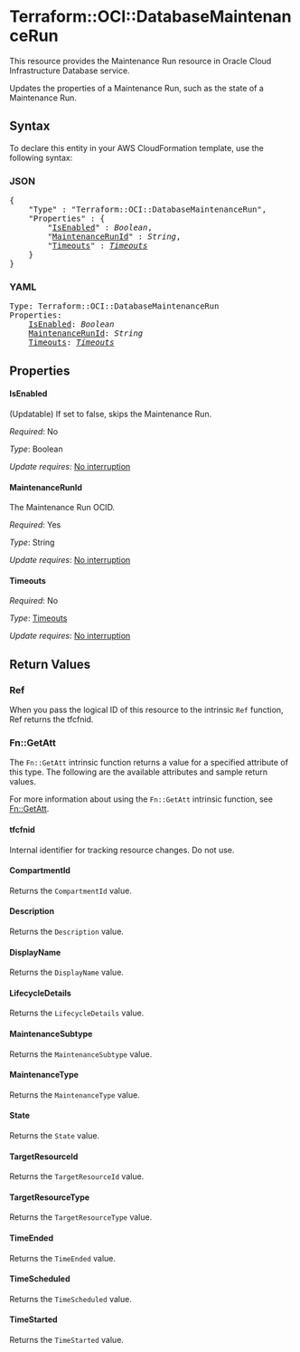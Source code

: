 # Terraform::OCI::DatabaseMaintenanceRun

This resource provides the Maintenance Run resource in Oracle Cloud Infrastructure Database service.

Updates the properties of a Maintenance Run, such as the state of a Maintenance Run.

## Syntax

To declare this entity in your AWS CloudFormation template, use the following syntax:

### JSON

<pre>
{
    "Type" : "Terraform::OCI::DatabaseMaintenanceRun",
    "Properties" : {
        "<a href="#isenabled" title="IsEnabled">IsEnabled</a>" : <i>Boolean</i>,
        "<a href="#maintenancerunid" title="MaintenanceRunId">MaintenanceRunId</a>" : <i>String</i>,
        "<a href="#timeouts" title="Timeouts">Timeouts</a>" : <i><a href="timeouts.md">Timeouts</a></i>
    }
}
</pre>

### YAML

<pre>
Type: Terraform::OCI::DatabaseMaintenanceRun
Properties:
    <a href="#isenabled" title="IsEnabled">IsEnabled</a>: <i>Boolean</i>
    <a href="#maintenancerunid" title="MaintenanceRunId">MaintenanceRunId</a>: <i>String</i>
    <a href="#timeouts" title="Timeouts">Timeouts</a>: <i><a href="timeouts.md">Timeouts</a></i>
</pre>

## Properties

#### IsEnabled

(Updatable) If set to false, skips the Maintenance Run.

_Required_: No

_Type_: Boolean

_Update requires_: [No interruption](https://docs.aws.amazon.com/AWSCloudFormation/latest/UserGuide/using-cfn-updating-stacks-update-behaviors.html#update-no-interrupt)

#### MaintenanceRunId

The Maintenance Run OCID.

_Required_: Yes

_Type_: String

_Update requires_: [No interruption](https://docs.aws.amazon.com/AWSCloudFormation/latest/UserGuide/using-cfn-updating-stacks-update-behaviors.html#update-no-interrupt)

#### Timeouts

_Required_: No

_Type_: <a href="timeouts.md">Timeouts</a>

_Update requires_: [No interruption](https://docs.aws.amazon.com/AWSCloudFormation/latest/UserGuide/using-cfn-updating-stacks-update-behaviors.html#update-no-interrupt)

## Return Values

### Ref

When you pass the logical ID of this resource to the intrinsic `Ref` function, Ref returns the tfcfnid.

### Fn::GetAtt

The `Fn::GetAtt` intrinsic function returns a value for a specified attribute of this type. The following are the available attributes and sample return values.

For more information about using the `Fn::GetAtt` intrinsic function, see [Fn::GetAtt](https://docs.aws.amazon.com/AWSCloudFormation/latest/UserGuide/intrinsic-function-reference-getatt.html).

#### tfcfnid

Internal identifier for tracking resource changes. Do not use.

#### CompartmentId

Returns the <code>CompartmentId</code> value.

#### Description

Returns the <code>Description</code> value.

#### DisplayName

Returns the <code>DisplayName</code> value.

#### LifecycleDetails

Returns the <code>LifecycleDetails</code> value.

#### MaintenanceSubtype

Returns the <code>MaintenanceSubtype</code> value.

#### MaintenanceType

Returns the <code>MaintenanceType</code> value.

#### State

Returns the <code>State</code> value.

#### TargetResourceId

Returns the <code>TargetResourceId</code> value.

#### TargetResourceType

Returns the <code>TargetResourceType</code> value.

#### TimeEnded

Returns the <code>TimeEnded</code> value.

#### TimeScheduled

Returns the <code>TimeScheduled</code> value.

#### TimeStarted

Returns the <code>TimeStarted</code> value.

